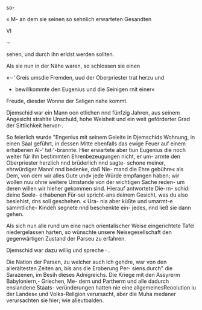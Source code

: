 so-

« M- an dem sie seinen so sehnlich erwarteten Gesandten

VI

·-

sehen, und durch ihn erldst werden sollten.

Als sie nun in der Nähe waren, so schlossen sie einen

«·-’ Greis umsdie Fremden, uud der Oberpriester trat herzu und
- bewillkommte den Eugenius und die Seinigen rnit einer«

Freude, diesder Wonne der Seligen nahe kommt.

Djemschid war ein Mann oon etlichen nnd fünfzig
Jahren, aus seinem Angesicht strahlte Unschuld, hohe
Weisheit und ein weit geförderter Grad der Sittlichkeit
hervor-.

So feierlich wurde "Engenius mit seinem Geleite in
Djemschids Wohnung, in einen Saal geführt, in dessen
Mitte ebenfalls das ewige Feuer auf einem erhabenen Al-'
tat·'-brannte. Hier erwartete aber tiun Eugenius die noch
weiter für ihn bestimmten Ehrenbezeugungen nicht, er um-
armte den Oberpriester herzlich nnd brüderlich nnd sagte-
schone meiner, ehrwürdiger Mann! nnd bedenke, daß Nie-
mand die Ehre gebühre« als Dem, von dem wir alles Gute
und« jede Würde empfangen haben; wir wollen nuu ohne
weitere Umstande von der wichtigen Sache reden- um deren
willen wir hieher gekommen sind. Hierauf antwortete Die-rn-
schid: deine Seele- erhabenen Für-sei spricht-ans deinem
Gesicht, was du also besiehist, dns soll geschehen. « Ura-
nia aber küßte und umarmt-e sämmtliche- Kindeh segnete
nnd beschenkte ein- jedes, nnd ließ sie dann gehen.

Als sich nun alle rund um eine nach orientalischer Weise
eingerichtete Tafel niedergelassen harten, so wünschte unsere
Neisegesellschaft den gegenwärtigen Zustand der Parseu zu
erfahren.

Djemschid war dazu willig und spreche · .

Die Nation der Parsen, zu welcher auch ich gehdre, war
von den allerältesten Zeiten an, bis ans die Eroberung Per-
siens.durch" die Sarazenen, im Besih dieses Adnigreichs.
Die Kriege mit den Assyrerm Babyloniern,- Griechen, Me-
dern und Partherm und alle dadurch ensiandene Staats-
veründerungen hatten nie eine allgemeinesReoolution iu der
Landes« und Volks-Religion verursacht, aber die Muha
medaner verursachten sie hier; wie alleutbalden.

